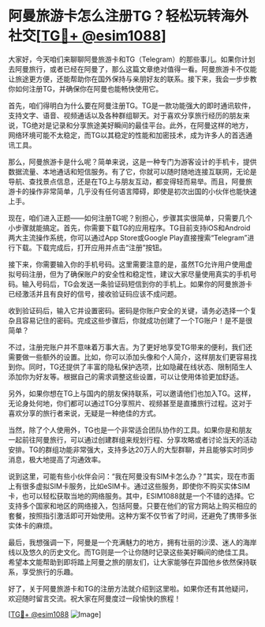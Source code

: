 # 阿曼旅游卡怎么注册TG？轻松玩转海外社交[[TG💪+ @esim1088](https://t.me/s/esim1088)]

大家好，今天咱们来聊聊阿曼旅游卡和TG（Telegram）的那些事儿。如果你计划去阿曼旅行，或者已经在阿曼了，那么这篇文章绝对值得一看。阿曼旅游卡不仅能让旅途更方便，还能帮助你在国外保持与亲朋好友的联系。接下来，我会一步步教你如何注册TG，并确保你在阿曼也能畅快使用它。

首先，咱们得明白为什么要在阿曼注册TG。TG是一款功能强大的即时通讯软件，支持文字、语音、视频通话以及各种群组聊天。对于喜欢分享旅行经历的朋友来说，TG绝对是记录和分享旅途美好瞬间的最佳平台。此外，在阿曼这样的地方，网络环境可能不太稳定，而TG以其稳定的性能和加密技术，成为许多人的首选通讯工具。

那么，阿曼旅游卡是什么呢？简单来说，这是一种专门为游客设计的手机卡，提供数据流量、本地通话和短信服务。有了它，你就可以随时随地连接互联网，无论是导航、查找景点信息，还是在TG上与朋友互动，都变得轻而易举。而且，阿曼旅游卡的操作非常简单，几乎没有任何语言障碍，即使是初次出国的小伙伴也能快速上手。

现在，咱们进入正题——如何注册TG呢？别担心，步骤其实很简单，只需要几个小步骤就能搞定。首先，你需要下载TG的应用程序。TG目前支持iOS和Android两大主流操作系统，你可以通过App Store或Google Play直接搜索“Telegram”进行下载。下载完成后，打开应用并点击“注册”按钮。

接下来，你需要输入你的手机号码。这里需要注意的是，虽然TG允许用户使用虚拟号码注册，但为了确保账户的安全性和稳定性，建议大家尽量使用真实的手机号码。输入号码后，TG会发送一条验证码短信到你的手机上。如果你的阿曼旅游卡已经激活并且有良好的信号，接收验证码应该不成问题。

收到验证码后，输入它并设置密码。密码是你账户安全的关键，请务必选择一个复杂且容易记住的密码。完成这些步骤后，你就成功创建了一个TG账户！是不是很简单？

不过，注册完账户并不意味着万事大吉。为了更好地享受TG带来的便利，我们还需要做一些额外的设置。比如，你可以添加头像和个人简介，这样朋友们更容易找到你。同时，TG还提供了丰富的隐私保护选项，比如隐藏在线状态、限制陌生人添加你为好友等。根据自己的需求调整这些设置，可以让使用体验更加舒适。

另外，如果你想在TG上与国内的朋友保持联系，可以邀请他们也加入TG。这样，无论身处何地，你们都可以通过TG分享照片、视频甚至是直播旅行过程。这对于喜欢分享的旅行者来说，无疑是一种绝佳的方式。

当然，除了个人使用外，TG也是一个非常适合团队协作的工具。如果你是和朋友一起前往阿曼旅行，可以通过创建群组来规划行程、分享攻略或者讨论当天的活动安排。TG的群组功能非常强大，支持多达20万人的大型群聊，并且能够实时同步消息，极大地提高了沟通效率。

说到这里，可能有些小伙伴会问：“我在阿曼没有SIM卡怎么办？”其实，现在市面上有很多虚拟SIM卡服务，比如eSIM卡。通过这些服务，即使你不购买实体SIM卡，也可以轻松获取当地的网络服务。其中，ESIM1088就是一个不错的选择。它支持多个国家和地区的网络接入，包括阿曼。只要在他们的官方网站上购买相应的套餐，按照指引激活即可开始使用。这种方案不仅节省了时间，还避免了携带多张实体卡的麻烦。

最后，我想强调一下，阿曼是一个充满魅力的地方，拥有壮丽的沙漠、迷人的海岸线以及悠久的历史文化。而TG则是一个让你随时记录这些美好瞬间的绝佳工具。希望本文能帮助到即将踏上阿曼之旅的朋友们，让大家能够在异国他乡依然保持联系，享受旅行的乐趣。

好了，关于阿曼旅游卡和TG的注册方法就介绍到这里啦。如果你还有其他疑问，欢迎随时留言交流。祝大家在阿曼度过一段愉快的旅程！

[[TG💪+ @esim1088](https://t.me/s/esim1088) ![Image](https://i.postimg.cc/4NQfJmqS/Snipaste-2025-05-13-00-14-12.png)]